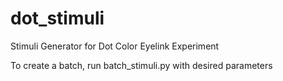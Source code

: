 # dot_stimuli
Stimuli Generator for Dot Color Eyelink Experiment

To create a batch, run batch_stimuli.py with desired parameters
